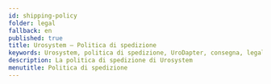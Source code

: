 ```yaml
---
id: shipping-policy
folder: legal
fallback: en
published: true
title: Urosystem – Politica di spedizione
keywords: Urosystem, politica di spedizione, UroDapter, consegna, legale
description: La politica di spedizione di Urosystem
menutitle: Politica di spedizione
---
```


